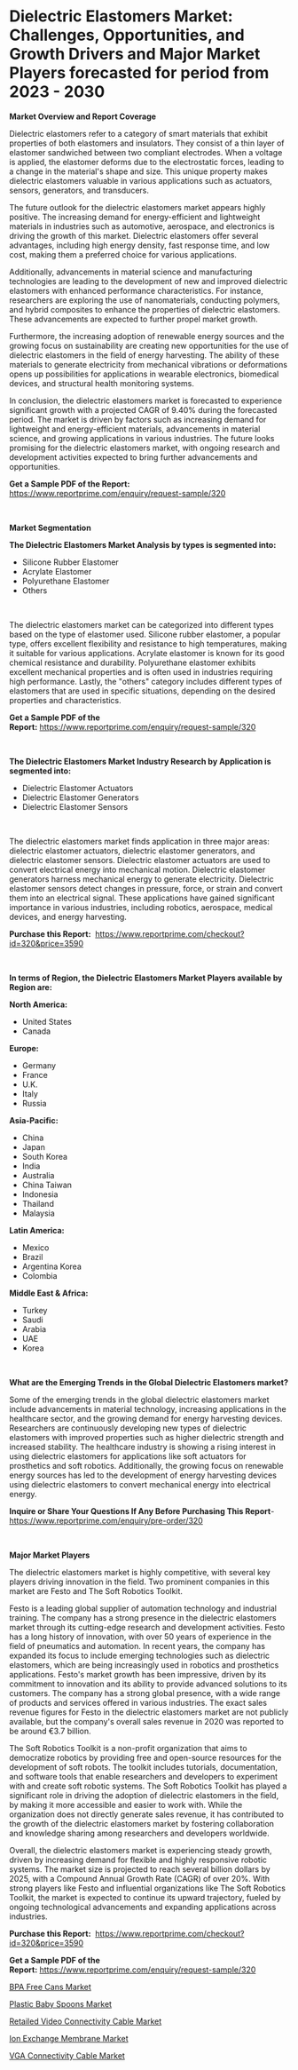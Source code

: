 <p><h1>Dielectric Elastomers Market: Challenges, Opportunities, and Growth Drivers and Major Market Players forecasted for period from 2023 - 2030</h1></p><p><strong>Market Overview and Report Coverage</strong></p>
<p><p>Dielectric elastomers refer to a category of smart materials that exhibit properties of both elastomers and insulators. They consist of a thin layer of elastomer sandwiched between two compliant electrodes. When a voltage is applied, the elastomer deforms due to the electrostatic forces, leading to a change in the material's shape and size. This unique property makes dielectric elastomers valuable in various applications such as actuators, sensors, generators, and transducers.</p><p>The future outlook for the dielectric elastomers market appears highly positive. The increasing demand for energy-efficient and lightweight materials in industries such as automotive, aerospace, and electronics is driving the growth of this market. Dielectric elastomers offer several advantages, including high energy density, fast response time, and low cost, making them a preferred choice for various applications.</p><p>Additionally, advancements in material science and manufacturing technologies are leading to the development of new and improved dielectric elastomers with enhanced performance characteristics. For instance, researchers are exploring the use of nanomaterials, conducting polymers, and hybrid composites to enhance the properties of dielectric elastomers. These advancements are expected to further propel market growth.</p><p>Furthermore, the increasing adoption of renewable energy sources and the growing focus on sustainability are creating new opportunities for the use of dielectric elastomers in the field of energy harvesting. The ability of these materials to generate electricity from mechanical vibrations or deformations opens up possibilities for applications in wearable electronics, biomedical devices, and structural health monitoring systems.</p><p>In conclusion, the dielectric elastomers market is forecasted to experience significant growth with a projected CAGR of 9.40% during the forecasted period. The market is driven by factors such as increasing demand for lightweight and energy-efficient materials, advancements in material science, and growing applications in various industries. The future looks promising for the dielectric elastomers market, with ongoing research and development activities expected to bring further advancements and opportunities.</p></p>
<p><strong>Get a Sample PDF of the Report:</strong> <a href="https://www.reportprime.com/enquiry/request-sample/320">https://www.reportprime.com/enquiry/request-sample/320</a></p>
<p>&nbsp;</p>
<p><strong>Market Segmentation</strong></p>
<p><strong>The Dielectric Elastomers Market Analysis by types is segmented into:</strong></p>
<p><ul><li>Silicone Rubber Elastomer</li><li>Acrylate Elastomer</li><li>Polyurethane Elastomer</li><li>Others</li></ul></p>
<p>&nbsp;</p>
<p><p>The dielectric elastomers market can be categorized into different types based on the type of elastomer used. Silicone rubber elastomer, a popular type, offers excellent flexibility and resistance to high temperatures, making it suitable for various applications. Acrylate elastomer is known for its good chemical resistance and durability. Polyurethane elastomer exhibits excellent mechanical properties and is often used in industries requiring high performance. Lastly, the "others" category includes different types of elastomers that are used in specific situations, depending on the desired properties and characteristics.</p></p>
<p><strong>Get a Sample PDF of the Report:</strong>&nbsp;<a href="https://www.reportprime.com/enquiry/request-sample/320">https://www.reportprime.com/enquiry/request-sample/320</a></p>
<p>&nbsp;</p>
<p><strong>The Dielectric Elastomers Market Industry Research by Application is segmented into:</strong></p>
<p><ul><li>Dielectric Elastomer Actuators</li><li>Dielectric Elastomer Generators</li><li>Dielectric Elastomer Sensors</li></ul></p>
<p>&nbsp;</p>
<p><p>The dielectric elastomers market finds application in three major areas: dielectric elastomer actuators, dielectric elastomer generators, and dielectric elastomer sensors. Dielectric elastomer actuators are used to convert electrical energy into mechanical motion. Dielectric elastomer generators harness mechanical energy to generate electricity. Dielectric elastomer sensors detect changes in pressure, force, or strain and convert them into an electrical signal. These applications have gained significant importance in various industries, including robotics, aerospace, medical devices, and energy harvesting.</p></p>
<p><strong>Purchase this Report:</strong>&nbsp; <a href="https://www.reportprime.com/checkout?id=320&price=3590">https://www.reportprime.com/checkout?id=320&price=3590</a></p>
<p>&nbsp;</p>
<p><strong>In terms of Region, the Dielectric Elastomers Market Players available by Region are:</strong></p>
<p>
    <p> <strong> North America: </strong>
        <ul>
            <li>United States</li>
            <li>Canada</li>
        </ul>
        </p> 
    <p> <strong> Europe: </strong>
        <ul>
            <li>Germany</li>
            <li>France</li>
            <li>U.K.</li>
            <li>Italy</li>
            <li>Russia</li>
        </ul>
        </p> 
    <p> <strong> Asia-Pacific: </strong>
        <ul>
            <li>China</li>
            <li>Japan</li>
            <li>South Korea</li>
            <li>India</li>
            <li>Australia</li>
            <li>China Taiwan</li>
            <li>Indonesia</li>
            <li>Thailand</li>
            <li>Malaysia</li>
        </ul>
        </p> 
    <p> <strong> Latin America: </strong>
        <ul>
            <li>Mexico</li>
            <li>Brazil</li>
            <li>Argentina Korea</li>
            <li>Colombia</li>
        </ul>
        </p> 
    <p> <strong> Middle East & Africa: </strong>
        <ul>
            <li>Turkey</li>
            <li>Saudi</li>
            <li>Arabia</li>
            <li>UAE</li>
            <li>Korea</li>
        </ul>
    </p>
    </p>
<p>&nbsp;</p>
<p><strong>What are the Emerging Trends in the Global Dielectric Elastomers market?</strong></p>
<p><p>Some of the emerging trends in the global dielectric elastomers market include advancements in material technology, increasing applications in the healthcare sector, and the growing demand for energy harvesting devices. Researchers are continuously developing new types of dielectric elastomers with improved properties such as higher dielectric strength and increased stability. The healthcare industry is showing a rising interest in using dielectric elastomers for applications like soft actuators for prosthetics and soft robotics. Additionally, the growing focus on renewable energy sources has led to the development of energy harvesting devices using dielectric elastomers to convert mechanical energy into electrical energy.</p></p>
<p><strong>Inquire or Share Your Questions If Any Before Purchasing This Report</strong>- <a href="https://www.reportprime.com/enquiry/pre-order/320">https://www.reportprime.com/enquiry/pre-order/320</a></p>
<p>&nbsp;</p>
<p><strong>Major Market Players</strong></p>
<p><p>The dielectric elastomers market is highly competitive, with several key players driving innovation in the field. Two prominent companies in this market are Festo and The Soft Robotics Toolkit.</p><p>Festo is a leading global supplier of automation technology and industrial training. The company has a strong presence in the dielectric elastomers market through its cutting-edge research and development activities. Festo has a long history of innovation, with over 50 years of experience in the field of pneumatics and automation. In recent years, the company has expanded its focus to include emerging technologies such as dielectric elastomers, which are being increasingly used in robotics and prosthetics applications. Festo's market growth has been impressive, driven by its commitment to innovation and its ability to provide advanced solutions to its customers. The company has a strong global presence, with a wide range of products and services offered in various industries. The exact sales revenue figures for Festo in the dielectric elastomers market are not publicly available, but the company's overall sales revenue in 2020 was reported to be around €3.7 billion.</p><p>The Soft Robotics Toolkit is a non-profit organization that aims to democratize robotics by providing free and open-source resources for the development of soft robots. The toolkit includes tutorials, documentation, and software tools that enable researchers and developers to experiment with and create soft robotic systems. The Soft Robotics Toolkit has played a significant role in driving the adoption of dielectric elastomers in the field, by making it more accessible and easier to work with. While the organization does not directly generate sales revenue, it has contributed to the growth of the dielectric elastomers market by fostering collaboration and knowledge sharing among researchers and developers worldwide.</p><p>Overall, the dielectric elastomers market is experiencing steady growth, driven by increasing demand for flexible and highly responsive robotic systems. The market size is projected to reach several billion dollars by 2025, with a Compound Annual Growth Rate (CAGR) of over 20%. With strong players like Festo and influential organizations like The Soft Robotics Toolkit, the market is expected to continue its upward trajectory, fueled by ongoing technological advancements and expanding applications across industries.</p></p>
<p><strong>Purchase this Report:</strong>&nbsp;&nbsp;<a href="https://www.reportprime.com/checkout?id=320&price=3590">https://www.reportprime.com/checkout?id=320&price=3590</a></p>
<p></p>
<p><strong>Get a Sample PDF of the Report:</strong>&nbsp;<a href="https://www.reportprime.com/enquiry/request-sample/320">https://www.reportprime.com/enquiry/request-sample/320</a></p>
<p><p><a href="https://github.com/aashishrp/Market-Research-Report-List-1/blob/main/bpa-free-cans-market.md">BPA Free Cans Market</a></p><p><a href="https://medium.com/@flavietowne/plastic-baby-spoons-market-outlook-industry-overview-and-forecast-2023-to-2030-3ca04d3c1192">Plastic Baby Spoons Market</a></p><p><a href="https://medium.com/@isomjohnson/retailed-video-connectivity-cable-market-size-market-outlook-and-market-forecast-2023-to-2030-04d54d079e13">Retailed Video Connectivity Cable Market</a></p><p><a href="https://github.com/rahu1506/Market-Research-Report-List-1/blob/main/ion-exchange-membrane-market.md">Ion Exchange Membrane Market</a></p><p><a href="https://medium.com/@skylargrant2023/vga-connectivity-cable-market-size-reveals-the-best-marketing-channels-in-global-industry-cb0343d35837">VGA Connectivity Cable Market</a></p></p>